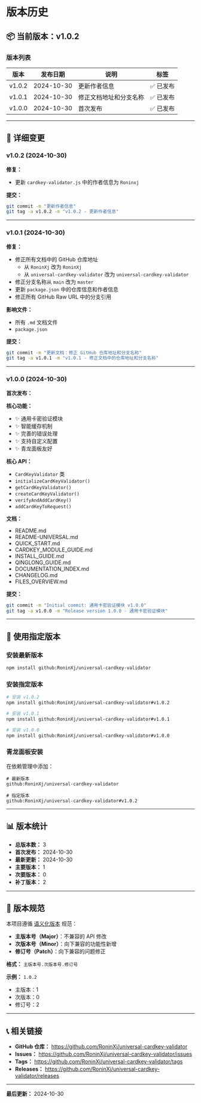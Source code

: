 ﻿# 版本历史

## 📦 当前版本：v1.0.2

### 版本列表

| 版本 | 发布日期 | 说明 | 标签 |
|------|---------|------|------|
| v1.0.2 | 2024-10-30 | 更新作者信息 | ✅ 已发布 |
| v1.0.1 | 2024-10-30 | 修正文档地址和分支名称 | ✅ 已发布 |
| v1.0.0 | 2024-10-30 | 首次发布 | ✅ 已发布 |

---

## 📝 详细变更

### v1.0.2 (2024-10-30)

**修复：**
- 更新 `cardkey-validator.js` 中的作者信息为 `Roninxj`

**提交：**
```bash
git commit -m "更新作者信息"
git tag -a v1.0.2 -m "v1.0.2 - 更新作者信息"
```

---

### v1.0.1 (2024-10-30)

**修复：**
- 修正所有文档中的 GitHub 仓库地址
  - 从 `RoninXj` 改为 `RoninXj`
  - 从 `universal-cardkey-validator` 改为 `universal-cardkey-validator`
- 修正分支名称从 `main` 改为 `master`
- 更新 `package.json` 中的仓库信息和作者信息
- 修正所有 GitHub Raw URL 中的分支引用

**影响文件：**
- 所有 `.md` 文档文件
- `package.json`

**提交：**
```bash
git commit -m "更新文档：修正 GitHub 仓库地址和分支名称"
git tag -a v1.0.1 -m "v1.0.1 - 修正文档中的仓库地址和分支名称"
```

---

### v1.0.0 (2024-10-30)

**首次发布：**

**核心功能：**
- ✨ 通用卡密验证模块
- ✨ 智能缓存机制
- ✨ 完善的错误处理
- ✨ 支持自定义配置
- ✨ 青龙面板友好

**核心 API：**
- `CardKeyValidator` 类
- `initializeCardKeyValidator()`
- `getCardKeyValidator()`
- `createCardKeyValidator()`
- `verifyAndAddCardKey()`
- `addCardKeyToRequest()`

**文档：**
- README.md
- README-UNIVERSAL.md
- QUICK_START.md
- CARDKEY_MODULE_GUIDE.md
- INSTALL_GUIDE.md
- QINGLONG_GUIDE.md
- DOCUMENTATION_INDEX.md
- CHANGELOG.md
- FILES_OVERVIEW.md

**提交：**
```bash
git commit -m "Initial commit: 通用卡密验证模块 v1.0.0"
git tag -a v1.0.0 -m "Release version 1.0.0 - 通用卡密验证模块"
```

---

## 🚀 使用指定版本

### 安装最新版本

```bash
npm install github:RoninXj/universal-cardkey-validator
```

### 安装指定版本

```bash
# 安装 v1.0.2
npm install github:RoninXj/universal-cardkey-validator#v1.0.2

# 安装 v1.0.1
npm install github:RoninXj/universal-cardkey-validator#v1.0.1

# 安装 v1.0.0
npm install github:RoninXj/universal-cardkey-validator#v1.0.0
```

### 青龙面板安装

在依赖管理中添加：

```
# 最新版本
github:RoninXj/universal-cardkey-validator

# 指定版本
github:RoninXj/universal-cardkey-validator#v1.0.2
```

---

## 📊 版本统计

- **总版本数：** 3
- **首次发布：** 2024-10-30
- **最新更新：** 2024-10-30
- **主要版本：** 1
- **次要版本：** 0
- **补丁版本：** 2

---

## 🔄 版本规范

本项目遵循 [语义化版本](https://semver.org/lang/zh-CN/) 规范：

- **主版本号（Major）**：不兼容的 API 修改
- **次版本号（Minor）**：向下兼容的功能性新增
- **修订号（Patch）**：向下兼容的问题修正

**格式：** `主版本号.次版本号.修订号`

**示例：** `1.0.2`
- 主版本：1
- 次版本：0
- 修订号：2

---

## 📞 相关链接

- **GitHub 仓库：** https://github.com/RoninXj/universal-cardkey-validator
- **Issues：** https://github.com/RoninXj/universal-cardkey-validator/issues
- **Tags：** https://github.com/RoninXj/universal-cardkey-validator/tags
- **Releases：** https://github.com/RoninXj/universal-cardkey-validator/releases

---

**最后更新：** 2024-10-30
